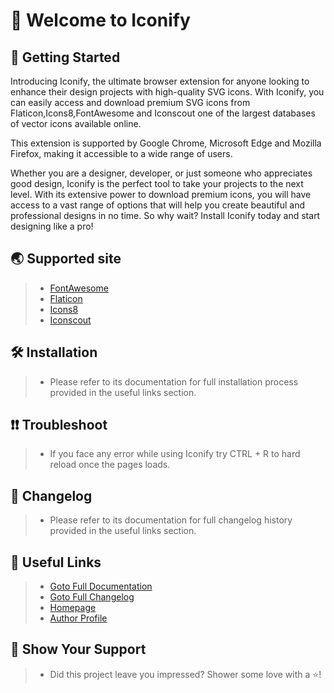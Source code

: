 <h1>👋 Welcome to Iconify</h1>

## 🚀 Getting Started

<div style="font-size:14px;">
  <p>Introducing Iconify, the ultimate browser extension for anyone looking to enhance their design projects with high-quality SVG icons. With Iconify, you can easily access and download premium SVG icons from Flaticon,Icons8,FontAwesome and Iconscout one of the largest databases of vector icons available online.</p>

<p>This extension is supported by Google Chrome, Microsoft Edge and Mozilla Firefox, making it accessible to a wide range of users.</p>

<p>Whether you are a designer, developer, or just someone who appreciates good design, Iconify is the perfect tool to take your projects to the next level. With its extensive power to download premium icons, you will have access to a vast range of options that will help you create beautiful and professional designs in no time. So why wait? Install Iconify today and start designing like a pro!</p>
</div>

## 🌏 Supported site

> - [FontAwesome](https://fontawesome.com/)
> - [Flaticon](https://flaticon.com)
> - [Icons8](https://icons8.com)
> - [Iconscout](https://iconscout.com/)

## 🛠️ Installation

> - <p style="font-size:14px;">Please refer to its documentation for full installation process provided in the useful links section.</p>

## ❗❗ Troubleshoot

> - <p style="font-size:14px;">If you face any error while using Iconify try CTRL + R to hard reload once the pages loads.</p>

## 📃 Changelog

> - <p style="font-size:14px;">Please refer to its documentation for full changelog history provided in the useful links section.</p>

## 🔗 Useful Links

> - <a href="https://kyutefox.com/products/iconify-browser-extension">Goto Full Documentation</a>
> - <a href="https://kyutefox.com/changelog/iconify-browser-extension">Goto Full Changelog</a>
> - <a href="https://kyutefox.com/">Homepage</a>
> - <a href="https://github.com/razoo-choudhary">Author Profile</a>

## 🤝 Show Your Support

> - <p style="font-size:14px;">Did this project leave you impressed? Shower some love with a ⭐️!</p>
